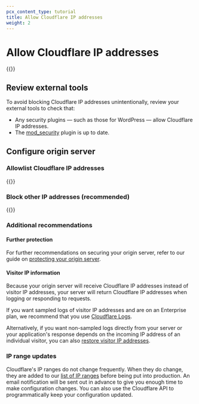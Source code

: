 ```yaml
---
pcx_content_type: tutorial
title: Allow Cloudflare IP addresses
weight: 2
---
```


# Allow Cloudflare IP addresses

{{<render file="_allow-cloudflare-ips.md" productFolder="fundamentals">}}

## Review external tools

To avoid blocking Cloudflare IP addresses unintentionally, review your external tools to check that:

- Any security plugins — such as those for WordPress — allow Cloudflare IP addresses.
- The [mod_security](https://github.com/SpiderLabs/ModSecurity) plugin is up to date.

## Configure origin server

### Allowlist Cloudflare IP addresses

{{<render file="_allow-cloudflare-ips-tactical.md" productFolder="fundamentals">}}

### Block other IP addresses (recommended)

{{<render file="_block-cloudflare-ips-tactical.md" productFolder="fundamentals">}}

### Additional recommendations

#### Further protection

For further recommendations on securing your origin server, refer to our guide on [protecting your origin server](/fundamentals/basic-tasks/protect-your-origin-server/).

#### Visitor IP information

Because your origin server will receive Cloudflare IP addresses instead of visitor IP addresses, your server will return Cloudflare IP addresses when logging or responding to requests.

If you want sampled logs of visitor IP addresses and are on an Enterprise plan, we recommend that you use [Cloudflare Logs](/logs/about/).

Alternatively, if you want non-sampled logs directly from your server or your application's response depends on the incoming IP address of an individual visitor, you can also [restore visitor IP addresses](/support/troubleshooting/restoring-visitor-ips/restoring-original-visitor-ips/). 

### IP range updates

Cloudflare's IP ranges do not change frequently. When they do change, they are added to our [list of IP ranges](https://www.cloudflare.com/en-in/ips/) before being put into production. An email notification will be sent out in advance to give you enough time to make configuration changes. You can also use the Cloudflare API to programmatically keep your configuration updated.